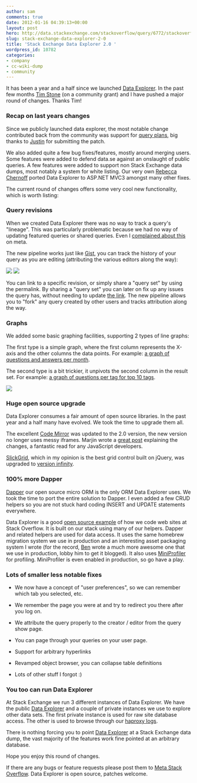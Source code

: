 ```yaml
---
author: sam
comments: true
date: 2012-01-16 04:39:13+00:00
layout: post
hero: http://data.stackexchange.com/stackoverflow/query/6772/stackoverflow-rank-and-percentile
slug: stack-exchange-data-explorer-2-0
title: 'Stack Exchange Data Explorer 2.0 '
wordpress_id: 10782
categories:
- company
- cc-wiki-dump
- community
---
```


It has been a year and a half since we launched [Data Explorer](http://blog.stackoverflow.com/2010/06/introducing-stack-exchange-data-explorer/). In the past few months [Tim Stone](http://meta.stackoverflow.com/users/150235/tim-stone)  (on a community grant) and I have pushed a major round of changes. Thanks Tim!



### Recap on last years changes



Since we publicly launched data explorer, the most notable change contributed back from the community was support for [query plans](http://meta.stackoverflow.com/questions/78050/data-explorer-merge-request-execution-plans), big thanks to [Justin](http://meta.stackoverflow.com/users/136084/justin) for submitting the patch.

We also added quite a few bug fixes/features, mostly around merging users. Some features were added to defend data.se against an onslaught of public queries. A few features were added to support non Stack Exchange data dumps, most notably a system for white listing. Our very own [Rebecca Chernoff](http://blog.stackoverflow.com/2011/01/welcome-valued-associate-rebecca-chernoff/) ported Data Explorer to ASP.NET MVC3 amongst many other fixes.

The current round of changes offers some very cool new functionality, which is worth listing:



### Query revisions



When we created Data Explorer there was no way to track a query's "lineage". This was particularly problematic because we had no way of updating featured queries or shared queries. Even I [complained about this](http://meta.stackoverflow.com/questions/108623/saving-and-editing-queries-on-data-explorer-is-giving-me-a-headache) on meta.

The new pipeline works just like [Gist](https://gist.github.com/), you can track the history of your query as you are editing (attributing the various editors along the way):



[![](http://blog.stackoverflow.com/wp-content/uploads/fork11.png)](http://data.stackexchange.com/stackoverflow/query/6772/stackoverflow-rank-and-percentile)
![](/blog/images/wordpress/fork2.png)



You can link to a specific revision, or simply share a "query set" by using the permalink. By sharing a "query set" you can later on fix up any issues the query has, without needing to update [the link](http://data.stackexchange.com/stackoverflow/query/6772/stackoverflow-rank-and-percentile). The new pipeline allows you to "fork" any query created by other users and tracks attribution along the way.



### Graphs



We added some basic graphing facilities, supporting 2 types of line graphs:

The first type is a simple graph, where the first column represents the X-axis and the other columns the data points. For example: [a graph of questions and answers per month](http://data.stackexchange.com/stackoverflow/query/59302/questions-and-answers-per-month).

The second type is a bit trickier, it unpivots the second column in the result set. For example: [a graph of questions per tag for top 10 tags](http://data.stackexchange.com/stackoverflow/query/59301/questions-per-month-top-10-tags-compared).

![](/blog/images/wordpress/graph-300x168.png)



### Huge open source upgrade



Data Explorer consumes a fair amount of open source libraries. In the past year and a half many have evolved. We took the time to upgrade them all.

The excellent [Code Mirror](http://codemirror.net/) was updated to the 2.0 version, the new version no longer uses messy iframes. Marjin wrote a [great post](http://codemirror.net/doc/internals.html) explaining the changes, a fantastic read for any JavaScript developers.

[SlickGrid](https://github.com/mleibman/SlickGrid), which in my opinion is the best grid control built on jQuery, was upgraded to [version infinity](http://www.codinghorror.com/blog/2011/05/the-infinite-version.html).



### 100% more Dapper



[Dapper](http://code.google.com/p/dapper-dot-net/) our open source micro ORM is the only ORM Data Explorer uses. We took the time to port the entire solution to Dapper. I even added a few CRUD helpers so you are not stuck hard coding INSERT and UPDATE statements everywhere.

Data Explorer is a good [open source example](http://code.google.com/p/stack-exchange-data-explorer/) of how we code web sites at Stack Overflow. It is built on our stack using many of our helpers. Dapper and related helpers are used for data access. It uses the same homebrew migration system we use in production and an interesting asset packaging system I wrote (for the record, [Ben](https://twitter.com/#!/balpha) wrote a much more awesome one that we use in production, lobby him to get it blogged). It also uses [MiniProfiler](http://code.google.com/p/mvc-mini-profiler/) for profiling. MiniProfiler is even enabled in production, so go have a play.



### Lots of smaller less notable fixes







  * We now have a concept of "user preferences", so we can remember which tab you selected, etc. 


  * We remember the page you were at and try to redirect you there after you log on. 


  * We attribute the query properly to the creator / editor from the query show page. 


  * You can page through your queries on your user page. 


  * Support for arbitrary hyperlinks


  * Revamped object browser, you can collapse table definitions


  * Lots of other stuff I forgot :) 





### You too can run Data Explorer



At Stack Exchange we run 3 different instances of Data Explorer. We have the public [Data Explorer](http://data.stackexchange.com) and a couple of private instances we use to explore other data sets. The first private instance is used for raw site database access. The other is used to browse through our [haproxy logs](http://haproxy.1wt.eu/).

There is nothing forcing you to point [Data Explorer](http://code.google.com/p/stack-exchange-data-explorer/) at a Stack Exchange data dump, the vast majority of the features work fine pointed at an arbitrary database.

Hope you enjoy this round of changes.

If there are any bugs or feature requests please post them to [Meta Stack Overflow](http://meta.stackoverflow.com). Data Explorer is open source, patches welcome.

